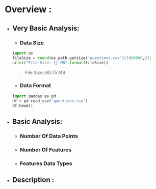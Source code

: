 # Overview :
* ## Very Basic Analysis:
    * ### Data Size
    ```python
    import os
   fileSize = round(os.path.getsize('questions.csv')/1000000,2);
   print("File Size: {} MB".format(fileSize))
    ```
    > File Size: 60.75 MB


    * ### Data Format
    ```python
    import pandas as pd
    df = pd.read_csv("questions.csv")
    df.head()
    ```
    > 
* ## Basic Analysis:
    * ### Number Of Data Points
    * ### Number Of Features
    * ### Features Data Types
* ## Description :
```

```
